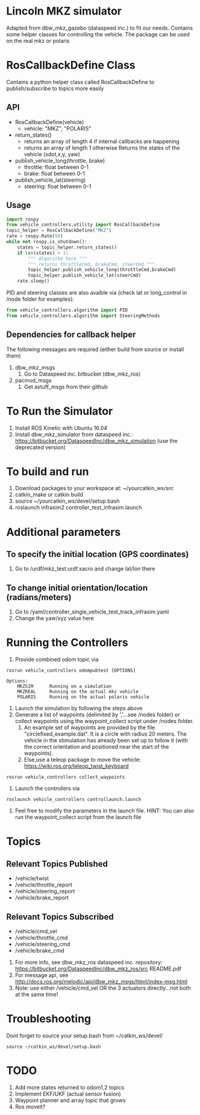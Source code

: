 # Lincoln MKZ simulator
Adapted from dbw_mkz_gazebo (dataspeed inc.) to fit our needs. Contains some helper classes for controlling the vehicle. The package can be used on the real mkz or polaris


# RosCallbackDefine Class
Contains a python helper class called RosCallbackDefine to publish/subscribe to topics more easily
## API
* RosCallbackDefine(vehicle)
	* vehicle: "MKZ", "POLARIS"
* return_states()
	* returns an array of length 4 if internal callbacks are happening
	* returns an array of length 1 otherwise
Returns the states of the vehicle (xdot,x,y, yaw)
* publish_vehicle_long(throttle, brake)
	* throttle: float between 0-1
	* brake: float between 0-1
* publish_vehicle_lat(steering)
	* steering: float between 0-1
## Usage
```python
import rospy
from vehicle_controllers.utility import RosCallbackDefine
topic_helper = RosCallbackDefine("MKZ")
rate = rospy.Rate(50)
while not rospy.is_shutdown():
	states = topic_helper.return_states()
	if len(states) > 1:
		""" Algorithm here """
		""" returns throttleCmd, brakeCmd, steerCmd """
		topic_helper.publish_vehicle_long(throttleCmd,brakeCmd)
		topic_helper.publish_vehicle_lat(steerCmd)
	rate.sleep()
```

PID and steering classes are also avaible via (check lat or long_control in /node folder for examples):
```python
from vehicle_controllers.algorithm import PID
from vehicle_controllers.algorithm import SteeringMethods

```

## Dependencies for callback helper
The following messages are required (either build from source or install them)
1. dbw_mkz_msgs
	1. Go to Dataspeed inc. bitbucket (dbw_mkz_ros)
1. pacmod_msgs
	1. Get astuff_msgs from their github


# To Run the Simulator
1. Install ROS Kinetic with Ubuntu 16.04
1. Install dbw_mkz_simulator from dataspeed inc.: https://bitbucket.org/DataspeedInc/dbw_mkz_simulation (use the deprecated version)
# To build and run
1. Download packages to your workspace at: ~/yourcatkin_ws/src
1. catkin_make or catkin build
1. source ~/yourcatkin_ws/devel/setup.bash
1. roslaunch infrasim2 controller_test_infrasim.launch
# Additional parameters
## To specify the initial location (GPS coordinates)
1. Go to /urdf/mkz_test.urdf.xacro and change lat/lon there
## To change initial orientation/location (radians/meters)
1. Go to /yaml/controller_single_vehicle_test_track_infrasim.yaml
1. Change the yaw/xyz value here 

# Running the Controllers
1. Provide combined odom topic via
```
rosrun vehicle_controllers odompubtest [OPTIONS]

Options:
	MKZSIM		Running on a simulation	
	MKZREAL		Running on the actual mkz vehicle
	POLARIS		Running on the actual polaris vehicle
```

1. Launch the simulation by following the steps above
1. Generate a list of waypoints (delimited by ','...see /nodes folder) or collect waypoints using the waypoint_collect script under /nodes folder.
	1. An example set of waypoints are provided by the file "circlefixed_example.dat". It is a circle with radius 20 meters. The vehicle in the stimulation has already been set up to follow it (with the correct orientation and positioned near the start of the waypoints).
	1. Else,use a teleop package to move the vehicle: https://wiki.ros.org/teleop_twist_keyboard
```
rosrun vehicle_controllers collect_waypoints
```
1. Launch the controllers via
``` 
roslaunch vehicle_controllers controllaunch.launch
```
1. Feel free to modify the parameters in the launch file. HINT: You can also run the waypoint_collect script from the launch file

# Topics
## Relevant Topics Published
* /vehicle/twist
* /vehicle/throttle_report
* /vehicle/steering_report
* /vehicle/brake_report

## Relevant Topics Subscribed
* /vehicle/cmd_vel
* /vehicle/throttle_cmd
* /vehicle/steering_cmd
* /vehicle/brake_cmd
1. For more info, see dbw_mkz_ros dataspeed inc. repository: https://bitbucket.org/DataspeedInc/dbw_mkz_ros/src README.pdf
1. For message api, see http://docs.ros.org/melodic/api/dbw_mkz_msgs/html/index-msg.html
1. Note: use either /vehicle/cmd_vel OR the 3 actuators directly...not both at the same time!


# Troubleshooting
Dont forget to source your setup.bash from ~/catkin_ws/devel/
```
source ~/catkin_ws/devel/setup.bash

```
# TODO
1. Add more states returned to odom1,2 topics
1. Implement EKF/UKF (actual sensor fusion)
1. Waypoint planner and array topic that grows
1. Ros moveit?

